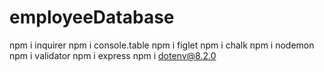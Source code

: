 # employeeDatabase
npm i inquirer
npm i console.table
npm i figlet
npm i chalk
npm i nodemon
npm i validator
npm i express
npm i dotenv@8.2.0